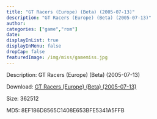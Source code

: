 ```yaml
---
title: "GT Racers (Europe) (Beta) (2005-07-13)"
description: "GT Racers (Europe) (Beta) (2005-07-13)"
author: 
categories: ["game","rom"]
date: 
displayInList: true
displayInMenu: false
dropCap: false
featuredImage: /img/miss/gamemiss.jpg
---
```


Description: GT Racers (Europe) (Beta) (2005-07-13)

Download: <a style="text-decoration:underline;" href="https://mega.nz/#!jKASCApB!GoGLkFLiowOOCu3felMQnLGjx32CwngpwN3u93SfJlM" target = "_blank" rel = "nofollow" > GT Racers (Europe) (Beta) (2005-07-13)</a>

Size: 362512

MD5: 8EF186D8565C1408E653BFE5341A5FFB

